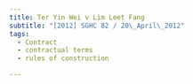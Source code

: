 ```yaml
---
title: Ter Yin Wei v Lim Leet Fang
subtitle: "[2012] SGHC 82 / 20\_April\_2012"
tags:
  - Contract
  - contractual terms
  - rules of construction

---
```


